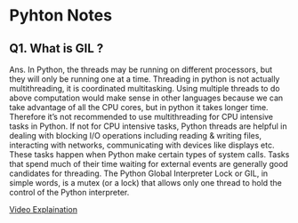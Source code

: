 # Pyhton Notes

## Q1. What is GIL ?
Ans. In Python, the threads may be running on different processors, but they will only be running one at a time. Threading in python is not actually multithreading, it is coordinated multitasking. Using multiple threads to do above computation would make sense in other languages because we can take advantage of all the CPU cores, but in python it takes longer time. Therefore it’s not recommended to use multithreading for CPU intensive tasks in Python. If not for CPU intensive tasks, Python threads are helpful in dealing with blocking I/O operations including reading & writing files, interacting with networks, communicating with devices like displays etc. These tasks happen when Python make certain types of system calls. Tasks that spend much of their time waiting for external events are generally good candidates for threading.
The Python Global Interpreter Lock or GIL, in simple words, is a mutex (or a lock) that allows only one thread to hold the control of the Python interpreter.

[Video Explaination](https://youtu.be/f9q5m321iEU)
